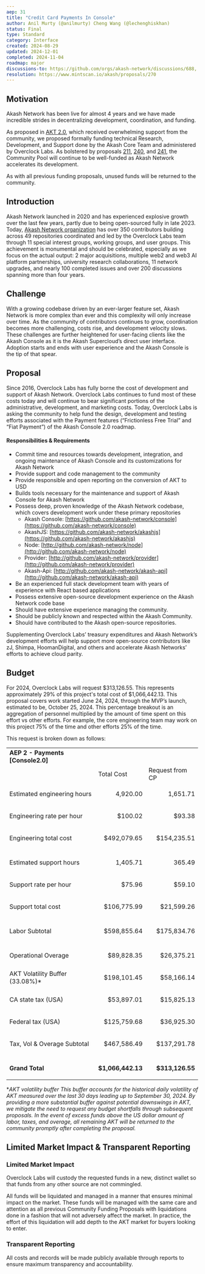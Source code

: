 ```yaml
---
aep: 31
title: "Credit Card Payments In Console"
author: Anil Murty (@anilmurty) Cheng Wang (@lechenghiskhan)
status: Final
type: Standard
category: Interface
created: 2024-08-29
updated: 2024-12-01
completed: 2024-11-04
roadmap: major
discussions-to: https://github.com/orgs/akash-network/discussions/688, https://github.com/akash-network/console/pull/251
resolution: https://www.mintscan.io/akash/proposals/270
---
```


## Motivation

Akash Network has been live for almost 4 years and we have made incredible strides in decentralizing development, coordination, and funding. 

As proposed in [AKT 2.0](https://github.com/orgs/akash-network/discussions/32), which received overwhelming support from the community, we proposed formally funding technical Research, Development, and Support done by the Akash Core Team and administered by Overclock Labs. As bolstered by proposals [211](https://www.mintscan.io/akash/proposals/211), [240](https://www.mintscan.io/akash/proposals/240), and [241](https://www.mintscan.io/akash/proposals/241), the Community Pool will continue to be well-funded as Akash Network accelerates its development.  

As with all previous funding proposals, unused funds will be returned to the community.

## Introduction

Akash Network launched in 2020 and has experienced explosive growth over the last few years, partly due to being open-sourced fully in late 2023. Today, [Akash Network organization](https://github.com/akash-network/community) has over 350 contributors building across 49 repositories coordinated and led by the Overclock Labs team through 11 special interest groups, working groups, and user groups. This achievement is monumental and should be celebrated, especially as we focus on the actual output: 2 major acquisitions, multiple web2 and web3 AI platform partnerships, university research collaborations, 11 network upgrades, and nearly 100 completed issues and over 200 discussions spanning more than four years.

## Challenge

With a growing codebase driven by an ever-larger feature set, Akash Network is more complex than ever and this complexity will only increase over time. As the community of contributors continues to grow, coordination becomes more challenging, costs rise, and development velocity slows. These challenges are further heightened for user-facing clients like the Akash Console as it is the Akash Supercloud’s direct user interface. Adoption starts and ends with user experience and the Akash Console is the tip of that spear.

## Proposal

Since 2016, Overclock Labs has fully borne the cost of development and support of Akash Network. Overclock Labs continues to fund most of these costs today and will continue to bear significant portions of the administrative, development, and marketing costs. Today, Overclock Labs is asking the community to help fund the design, development and testing efforts associated with the Payment features (“Frictionless Free Trial” and “Fiat Payment”) of the Akash Console 2.0 roadmap.  

#### Responsibilities & Requirements

* Commit time and resources towards development, integration, and ongoing maintenance of Akash Console and its customizations for Akash Network 
* Provide support and code management to the community 
* Provide responsible and open reporting on the conversion of AKT to USD
* Builds tools necessary for the maintenance and support of Akash Console for Akash Network 
* Possess deep, proven knowledge of the Akash Network codebase, which covers development work under these primary repositories 
    * Akash Console: [https://github.com/akash-network/console](https://github.com/akash-network/console) 
    * AkashJS: [https://github.com/akash-network/akashjs](https://github.com/akash-network/akashjs)
    * Node: [http://github.com/akash-network/node](http://github.com/akash-network/node) 
    * Provider: [http://github.com/akash-network/provider](http://github.com/akash-network/provider) 
    * Akash-Api: [http://github.com/akash-network/akash-api](http://github.com/akash-network/akash-api) 
* Be an experienced full stack development team with years of experience with React based applications
* Possess extensive open-source development experience on the Akash Network code base
* Should have extensive experience managing the community.
* Should be publicly known and respected within the Akash Community.
* Should have contributed to the Akash open-source repositories.

Supplementing Overclock Labs’ treasury expenditures and Akash Network’s development efforts will help support more open-source contributors like zJ, Shimpa, HoomanDigital, and others and accelerate Akash Networks’ efforts to achieve cloud parity.

## Budget

For 2024, Overclock Labs will request $313,126.55. This represents approximately 29% of this project's total cost of $1,066,442.13. This proposal covers work started June 24, 2024, through the MVP’s launch, estimated to be, October 25, 2024. This percentage breakout is an aggregation of personnel multiplied by the amount of time spent on this effort vs other efforts. For example, the core engineering team may work on this project 75% of the time and other efforts 25% of the time. 

This request is broken down as follows:

<table>
  <tr>
   <td><strong>AEP 2 - Payments [Console2.0]</strong>
   </td>
   <td>
   </td>
   <td>
   </td>
  </tr>
  <tr>
   <td>
   </td>
   <td>Total Cost
   </td>
   <td>Request from CP
   </td>
  </tr>
  <tr>
   <td>Estimated engineering hours
   </td>
   <td><p style="text-align: right">
4,920.00</p>

   </td>
   <td><p style="text-align: right">
1,651.71</p>

   </td>
  </tr>
  <tr>
   <td>Engineering rate per hour
   </td>
   <td><p style="text-align: right">
$100.02</p>

   </td>
   <td><p style="text-align: right">
$93.38</p>

   </td>
  </tr>
  <tr>
   <td>Engineering total cost
   </td>
   <td><p style="text-align: right">
$492,079.65</p>

   </td>
   <td><p style="text-align: right">
$154,235.51</p>

   </td>
  </tr>
  <tr>
   <td>
   </td>
   <td>
   </td>
   <td>
   </td>
  </tr>
  <tr>
   <td>Estimated support hours
   </td>
   <td><p style="text-align: right">
1,405.71</p>

   </td>
   <td><p style="text-align: right">
365.49</p>

   </td>
  </tr>
  <tr>
   <td>Support rate per hour
   </td>
   <td><p style="text-align: right">
$75.96</p>

   </td>
   <td><p style="text-align: right">
$59.10</p>

   </td>
  </tr>
  <tr>
   <td>Support total cost
   </td>
   <td><p style="text-align: right">
$106,775.99</p>

   </td>
   <td><p style="text-align: right">
$21,599.26</p>

   </td>
  </tr>
  <tr>
   <td>
   </td>
   <td>
   </td>
   <td>
   </td>
  </tr>
  <tr>
   <td>Labor Subtotal
   </td>
   <td><p style="text-align: right">
$598,855.64</p>

   </td>
   <td><p style="text-align: right">
$175,834.76</p>

   </td>
  </tr>
  <tr>
   <td>
   </td>
   <td>
   </td>
   <td>
   </td>
  </tr>
  <tr>
   <td>Operational Overage
   </td>
   <td><p style="text-align: right">
$89,828.35</p>

   </td>
   <td><p style="text-align: right">
$26,375.21</p>

   </td>
  </tr>
  <tr>
   <td>AKT Volatility Buffer (33.08%)*
   </td>
   <td><p style="text-align: right">
$198,101.45</p>

   </td>
   <td><p style="text-align: right">
$58,166.14</p>

   </td>
  </tr>
  <tr>
   <td>CA state tax (USA)
   </td>
   <td><p style="text-align: right">
$53,897.01</p>

   </td>
   <td><p style="text-align: right">
$15,825.13</p>

   </td>
  </tr>
  <tr>
   <td>Federal tax (USA)
   </td>
   <td><p style="text-align: right">
$125,759.68</p>

   </td>
   <td><p style="text-align: right">
$36,925.30</p>

   </td>
  </tr>
  <tr>
   <td>Tax, Vol & Overage Subtotal
   </td>
   <td><p style="text-align: right">
$467,586.49</p>

   </td>
   <td><p style="text-align: right">
$137,291.78</p>

   </td>
  </tr>
  <tr>
   <td>
   </td>
   <td>
   </td>
   <td>
   </td>
  </tr>
  <tr>
   <td><strong>Grand Total</strong>
   </td>
   <td><p style="text-align: right">
<strong>$1,066,442.13</strong></p>

   </td>
   <td><p style="text-align: right">
<strong>$313,126.55</strong></p>

   </td>
  </tr>
</table>

**AKT volatility buffer* 
*This buffer accounts for the historical daily volatility of AKT measured over the last 30 days leading up to September 30, 2024. By providing a more substantial buffer against potential downswings in AKT, we mitigate the need to request any budget shortfalls through subsequent proposals. In the event of excess funds above the US dollar amount of labor, taxes, and overage, all remaining AKT will be returned to the community promptly after completing the proposal.*

## Limited Market Impact & Transparent Reporting

### Limited Market Impact

Overclock Labs will custody the requested funds in a new, distinct wallet so that funds from any other source are not commingled.

All funds will be liquidated and managed in a manner that ensures minimal impact on the market. These funds will be managed with the same care and attention as all previous Community Funding Proposals with liquidations done in a fashion that will not adversely affect the market. In practice, the effort of this liquidation will add depth to the AKT market for buyers looking to enter.

### Transparent Reporting

All costs and records will be made publicly available through reports to ensure maximum transparency and accountability.